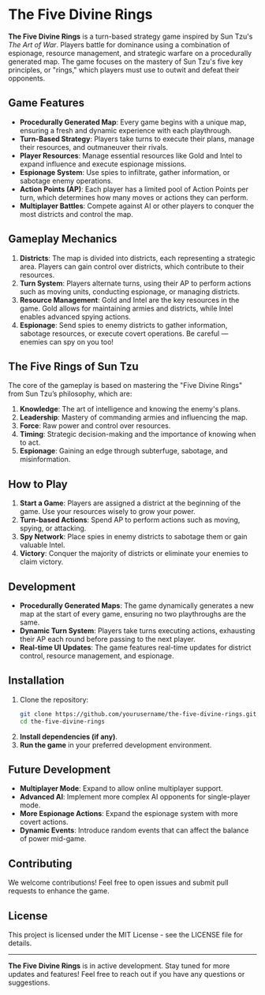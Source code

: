 # The Five Divine Rings

**The Five Divine Rings** is a turn-based strategy game inspired by Sun Tzu's *The Art of War*. Players battle for dominance using a combination of espionage, resource management, and strategic warfare on a procedurally generated map. The game focuses on the mastery of Sun Tzu's five key principles, or "rings," which players must use to outwit and defeat their opponents.

## Game Features

- **Procedurally Generated Map**: Every game begins with a unique map, ensuring a fresh and dynamic experience with each playthrough.
- **Turn-Based Strategy**: Players take turns to execute their plans, manage their resources, and outmaneuver their rivals.
- **Player Resources**: Manage essential resources like Gold and Intel to expand influence and execute espionage missions.
- **Espionage System**: Use spies to infiltrate, gather information, or sabotage enemy operations.
- **Action Points (AP)**: Each player has a limited pool of Action Points per turn, which determines how many moves or actions they can perform.
- **Multiplayer Battles**: Compete against AI or other players to conquer the most districts and control the map.

## Gameplay Mechanics

1. **Districts**: The map is divided into districts, each representing a strategic area. Players can gain control over districts, which contribute to their resources.
2. **Turn System**: Players alternate turns, using their AP to perform actions such as moving units, conducting espionage, or managing districts.
3. **Resource Management**: Gold and Intel are the key resources in the game. Gold allows for maintaining armies and districts, while Intel enables advanced spying actions.
4. **Espionage**: Send spies to enemy districts to gather information, sabotage resources, or execute covert operations. Be careful — enemies can spy on you too!

## The Five Rings of Sun Tzu
The core of the gameplay is based on mastering the "Five Divine Rings" from Sun Tzu’s philosophy, which are:

1. **Knowledge**: The art of intelligence and knowing the enemy's plans.
2. **Leadership**: Mastery of commanding armies and influencing the map.
3. **Force**: Raw power and control over resources.
4. **Timing**: Strategic decision-making and the importance of knowing when to act.
5. **Espionage**: Gaining an edge through subterfuge, sabotage, and misinformation.

## How to Play

1. **Start a Game**: Players are assigned a district at the beginning of the game. Use your resources wisely to grow your power.
2. **Turn-based Actions**: Spend AP to perform actions such as moving, spying, or attacking.
3. **Spy Network**: Place spies in enemy districts to sabotage them or gain valuable Intel.
4. **Victory**: Conquer the majority of districts or eliminate your enemies to claim victory.

## Development

- **Procedurally Generated Maps**: The game dynamically generates a new map at the start of every game, ensuring no two playthroughs are the same.
- **Dynamic Turn System**: Players take turns executing actions, exhausting their AP each round before passing to the next player.
- **Real-time UI Updates**: The game features real-time updates for district control, resource management, and espionage.

## Installation

1. Clone the repository:
   ```bash
   git clone https://github.com/yourusername/the-five-divine-rings.git
   cd the-five-divine-rings
2. **Install dependencies (if any)**.
3. **Run the game** in your preferred development environment.

## Future Development

- **Multiplayer Mode**: Expand to allow online multiplayer support.
- **Advanced AI**: Implement more complex AI opponents for single-player mode.
- **More Espionage Actions**: Expand the espionage system with more covert actions.
- **Dynamic Events**: Introduce random events that can affect the balance of power mid-game.

## Contributing

We welcome contributions! Feel free to open issues and submit pull requests to enhance the game.

## License

This project is licensed under the MIT License - see the LICENSE file for details.

---

**The Five Divine Rings** is in active development. Stay tuned for more updates and features! Feel free to reach out if you have any questions or suggestions.
